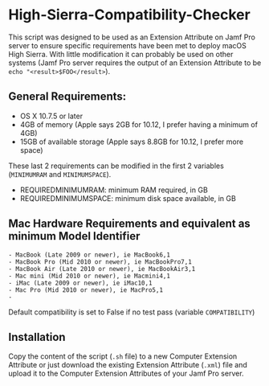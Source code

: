 # High-Sierra-Compatibility-Checker

This script was designed to be used as an Extension Attribute on Jamf Pro server to ensure specific requirements have been met to deploy macOS High Sierra. With little modification it can probably be used on other systems (Jamf Pro server requires the output of an Extension Attribute to be `echo "<result>$FOO</result>`).

## General Requirements:
  - OS X 10.7.5 or later
  - 4GB of memory (Apple says 2GB for 10.12, I prefer having a minimum of 4GB)
  - 15GB of available storage (Apple says 8.8GB for 10.12, I prefer more space)

These last 2 requirements can be modified in the first 2 variables (`MINIMUMRAM` and `MINIMUMSPACE`).
  - REQUIREDMINIMUMRAM: minimum RAM required, in GB
  - REQUIREDMINIMUMSPACE: minimum disk space available, in GB
 

## Mac Hardware Requirements and equivalent as minimum Model Identifier
	- MacBook (Late 2009 or newer), ie MacBook6,1
	- MacBook Pro (Mid 2010 or newer), ie MacBookPro7,1
	- MacBook Air (Late 2010 or newer), ie MacBookAir3,1
	- Mac mini (Mid 2010 or newer), ie Macmini4,1
	- iMac (Late 2009 or newer), ie iMac10,1
	- Mac Pro (Mid 2010 or newer), ie MacPro5,1
	- 
Default compatibility is set to False if no test pass (variable `COMPATIBILITY`)

## Installation

Copy the content of the script (`.sh` file) to a new Computer Extension Attribute or just download the existing Extension Attribute (`.xml`) file and upload it to the Computer Extension Attributes of your Jamf Pro server.
